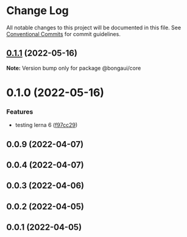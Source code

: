 # Change Log

All notable changes to this project will be documented in this file.
See [Conventional Commits](https://conventionalcommits.org) for commit guidelines.

## [0.1.1](https://github.com/ionic-team/stencil-component-starter/compare/@bongaui/core@0.1.0...@bongaui/core@0.1.1) (2022-05-16)

**Note:** Version bump only for package @bongaui/core





# 0.1.0 (2022-05-16)


### Features

* testing lerna 6 ([f97cc29](https://github.com/ionic-team/stencil-component-starter/commit/f97cc2993837e3e451cda75ca0ab28540aa70e48))



## 0.0.9 (2022-04-07)



## 0.0.4 (2022-04-07)



## 0.0.3 (2022-04-06)



## 0.0.2 (2022-04-05)



## 0.0.1 (2022-04-05)
